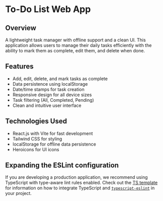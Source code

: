 # To-Do List Web App

## Overview
A lightweight task manager with offline support and a clean UI. This application allows users to manage their daily tasks efficiently with the ability to mark them as complete, edit them, and delete when done.

## Features
- Add, edit, delete, and mark tasks as complete
- Data persistence using localStorage
- Date/time stamps for task creation
- Responsive design for all device sizes
- Task filtering (All, Completed, Pending)
- Clean and intuitive user interface

## Technologies Used
- React.js with Vite for fast development
- Tailwind CSS for styling
- localStorage for offline data persistence
- Heroicons for UI icons

## Expanding the ESLint configuration

If you are developing a production application, we recommend using TypeScript with type-aware lint rules enabled. Check out the [TS template](https://github.com/vitejs/vite/tree/main/packages/create-vite/template-react-ts) for information on how to integrate TypeScript and [`typescript-eslint`](https://typescript-eslint.io) in your project.
